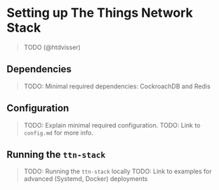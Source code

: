 # Setting up The Things Network Stack

> TODO (@htdvisser)

## Dependencies

> TODO: Minimal required dependencies: CockroachDB and Redis

## Configuration

> TODO: Explain minimal required configuration.
> TODO: Link to `config.md` for more info.

## Running the `ttn-stack`

> TODO: Running the `ttn-stack` locally
> TODO: Link to examples for advanced (Systemd, Docker) deployments
